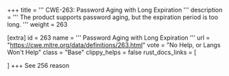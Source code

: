 +++
title = '''
CWE-263: Password Aging with Long Expiration
'''
description	= '''
The product supports password aging, but the expiration period is too long.
'''
weight = 263

[extra]
id = 263
name = '''
Password Aging with Long Expiration
'''
url = "https://cwe.mitre.org/data/definitions/263.html"
vote = "No Help, or Langs Won't Help"
class = "Base"
clippy_helps = false
rust_docs_links = [
	
]
+++
See 256 reason
